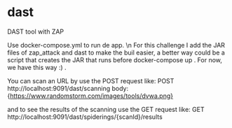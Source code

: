 # dast
DAST tool with ZAP

Use docker-compose.yml to run de app. \n
For this challenge I add the JAR files of zap_attack and dast to make the buil easier, 
a better way could be a script that creates the JAR that runs before docker-compose up .
For now, we have this way :) .

You can scan an URL by use the 
POST request like:
POST http://localhost:9091/dast/scanning 
body: 
{https://www.randomstorm.com/images/tools/dvwa.png}

and to see the results of the scanning use the
GET request like:
GET http://localhost:9091/dast/spiderings/{scanId}/results

